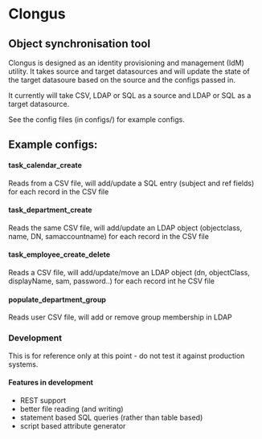 # Clongus

## Object synchronisation tool

Clongus is designed as an identity provisioning and management (IdM) utility. It takes source and target datasources and will update the state of the target datasoure based on the source and the configs passed in.

It currently will take CSV, LDAP or SQL as a source and LDAP or SQL as a target datasource.

See the config files (in configs/) for example configs.

## Example configs:

#### task_calendar_create

Reads from a CSV file, will add/update a SQL entry (subject and ref fields) for each record in the CSV file 

#### task_department_create

Reads the same CSV file, will add/update an LDAP object (objectclass, name, DN, samaccountname) for each record in the CSV file

#### task_employee_create_delete

Reads a CSV file, will add/update/move an LDAP object (dn, objectClass, displayName, sam, password..) for each record int he CSV file

#### populate_department_group

Reads user CSV file, will add or remove group membership in LDAP


### Development

This is for reference only at this point - do not test it against production systems.

#### Features in development

- REST support
- better file reading (and writing)
- statement based SQL queries (rather than table based)
- script based attribute generator